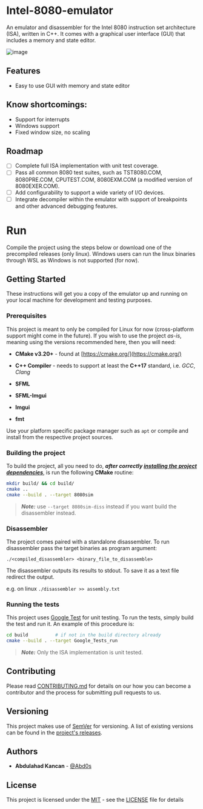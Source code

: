 # Intel-8080-emulator
An emulator and disassembler for the Intel 8080 instruction set architecture (ISA), 
written in C++. It comes with a graphical user interface (GUI) that includes a memory and state editor.

![image](https://user-images.githubusercontent.com/43931540/234068697-4b0e3658-34a4-4a10-abd4-7219ad3e463b.png)

## Features

+ Easy to use GUI with memory and state editor

## Know shortcomings:

+ Support for interrupts
+ Windows support
+ Fixed window size, no scaling

## Roadmap
- [ ] Complete full ISA implementation with unit test coverage.
- [ ] Pass all common 8080 test suites, such as TST8080.COM, 8080PRE.COM, CPUTEST.COM, 8080EXM.COM (a modified version of 8080EXER.COM).
- [ ] Add configurability to support a wide variety of I/O devices.
- [ ] Integrate decompiler within the emulator with support of breakpoints and other advanced debugging features.

# Run

Compile the project using the steps below or download one of the precompiled releases (only linux). Windows
users can run the linux binaries through WSL as Windows is not supported (for now).


## Getting Started

These instructions will get you a copy of the emulator up and running on your local
machine for development and testing purposes.

### Prerequisites

This project is meant to only be compiled for Linux for now (cross-platform support might come in 
the future). If you wish to use the project *as-is*, meaning using the versions recommended here, 
then you will need:

* **CMake v3.20+** - found at [https://cmake.org/](https://cmake.org/)

* **C++ Compiler** - needs to support at least the **C++17** standard, i.e.
  *GCC*, *Clang*
* **SFML**
* **SFML-Imgui**
* **Imgui**
* **fmt**

Use your platform specific package manager such as `apt` or compile and install from the respective
project sources.

### Building the project

To build the project, all you need to do, ***after correctly
[installing the project dependencies](README.md#Prerequisites)***, is run the following **CMake** routine:

```bash
mkdir build/ && cd build/
cmake .. 
cmake --build . --target 8080sim
```
> ***Note:*** use `--target 8080sim-diss` instead if you want build the disassembler instead.

### Disassembler

The project comes paired with a standalone disassembler.
To run disassembler pass the target binaries as program argument:

`./<compiled_disassembler> <binary_file_to_disassemble>`

The disassembler outputs its results to stdout. To save it as a text file redirect the output.

e.g. on linux `./disassembler >> assembly.txt `


### Running the tests

This project uses [Google Test](https://github.com/google/googletest/)
for unit testing. To run the tests, simply build the test and run it. An example of this procedure is:

```bash
cd build          # if not in the build directory already
cmake --build . --target Google_Tests_run
```

> ***Note:*** Only the ISA implementation is unit tested.


## Contributing

Please read [CONTRIBUTING.md](CONTRIBUTING.md) for details on our how you can
become a contributor and the process for submitting pull requests to us.

## Versioning

This project makes use of [SemVer](http://semver.org/) for versioning. A list of
existing versions can be found in the
[project's releases](https://github.com/Abd0s/Intel-8080-emulator/releases).

## Authors

* **Abdulahad Kancan** - [@Abd0s](https://github.com/Abd0s)

## License

This project is licensed under the [MIT](https://opensource.org/license/mit/) - see the
[LICENSE](LICENSE) file for details


